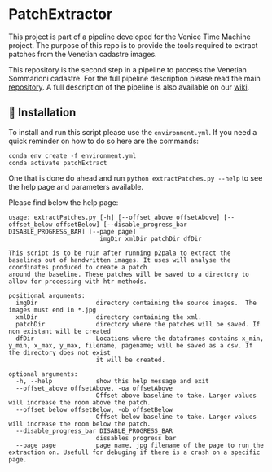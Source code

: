 # PatchExtractor
This project is part of a pipeline developed for the Venice Time Machine project.
The purpose of this repo is to provide the tools required to extract patches from the Venetian cadastre images.

This repository is the second step in a pipeline to process the Venetian Sommarioni cadastre. 
For the full pipeline description please read the main [repository](https://github.com/Jmion/VeniceTimeMachineSommarioniHTR.git).
A full description of the pipeline is also available on our [wiki](http://fdh.epfl.ch/index.php/Deciphering_Venetian_handwriting).

## 🚀 Installation 

To install and run this script please use the ```environment.yml```.
If you need a quick reminder on how to do so here are the commands:
```
conda env create -f environment.yml
conda activate patchExtract
```

One that is done do ahead and run ```python extractPatches.py --help``` to see the help page and parameters available.

Please find below the help page:

```
usage: extractPatches.py [-h] [--offset_above offsetAbove] [--offset_below offsetBelow] [--disable_progress_bar DISABLE_PROGRESS_BAR] [--page page]
                         imgDir xmlDir patchDir dfDir

This script is to be ruin after running p2pala to extract the baselines out of handwritten images. It uses will analyse the coordinates produced to create a patch
around the baseline. These patches will be saved to a directory to allow for processing with htr methods.

positional arguments:
  imgDir                directory containing the source images.  The images must end in *.jpg
  xmlDir                directory containing the xml.
  patchDir              directory where the patches will be saved. If non existant will be created
  dfDir                 Locations where the dataframes contains x_min, y_min, x_max, y_max, filename, pagename; will be saved as a csv. If the directory does not exist
                        it will be created.

optional arguments:
  -h, --help            show this help message and exit
  --offset_above offsetAbove, -oa offsetAbove
                        Offset above baseline to take. Larger values will increase the room above the patch.
  --offset_below offsetBelow, -ob offsetBelow
                        Offset below baseline to take. Larger values will increase the room below the patch.
  --disable_progress_bar DISABLE_PROGRESS_BAR
                        dissables progress bar
  --page page           page name, jpg filename of the page to run the extraction on. Usefull for debuging if there is a crash on a specific page.

```
